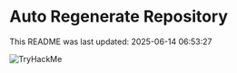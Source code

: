 # Auto Regenerate Repository

This README was last updated: 2025-06-14 06:53:27

 ![TryHackMe](https://tryhackme.com/badge/533634)